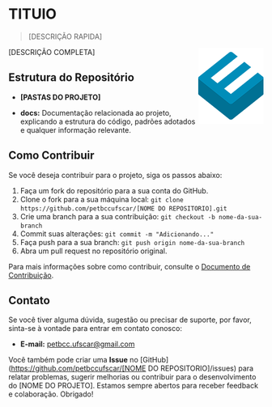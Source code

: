 # TITUlO
> [DESCRIÇÃO RAPIDA]
> 
<img src="https://raw.githubusercontent.com/petbccufscar/.github/main/profile/icon.png" align="right" />

[DESCRIÇÃO COMPLETA]

## Estrutura do Repositório

- **[PASTAS DO PROJETO]**
  
- **docs:** Documentação relacionada ao projeto, explicando a estrutura do código, padrões adotados e qualquer informação relevante.


## Como Contribuir

Se você deseja contribuir para o projeto, siga os passos abaixo:

1. Faça um fork do repositório para a sua conta do GitHub.
2. Clone o fork para a sua máquina local: `git clone https://github.com/petbccufscar/[NOME DO REPOSITORIO].git`
3. Crie uma branch para a sua contribuição: `git checkout -b nome-da-sua-branch`
4. Commit suas alterações: `git commit -m "Adicionando..."`
5. Faça push para a sua branch: `git push origin nome-da-sua-branch`
6. Abra um pull request no repositório original.

Para mais informações sobre como contribuir, consulte o [Documento de Contribuição](docs/CONTRIBUTING.md).

## Contato

Se você tiver alguma dúvida, sugestão ou precisar de suporte, por favor, sinta-se à vontade para entrar em contato conosco:

- **E-mail:** petbcc.ufscar@gmail.com

Você também pode criar uma **Issue** no [GitHub](https://github.com/petbccufscar/[NOME DO REPOSITORIO]/issues) para relatar problemas, sugerir melhorias ou contribuir para o desenvolvimento do [NOME DO PROJETO]. Estamos sempre abertos para receber feedback e colaboração. Obrigado!
